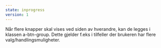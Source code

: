 ```yaml
---
state: inprogress
version: 1
---
```

Når flere knapper skal vises ved siden av hverandre, kan de legges i klassen a-btn-group. Dette gjelder f.eks i tilfeller der brukeren har flere valg/handlingsmuligheter.
